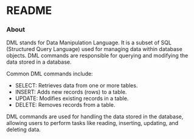# README

### About
DML stands for Data Manipulation Language. It is a subset of SQL (Structured Query Language) used for managing data within database objects. DML commands are responsible for querying and modifying the data stored in a database.

Common DML commands include:

- SELECT: Retrieves data from one or more tables.
- INSERT: Adds new records (rows) to a table.
- UPDATE: Modifies existing records in a table.
- DELETE: Removes records from a table.


DML commands are used for handling the data stored in the database, allowing users to perform tasks like reading, inserting, updating, and deleting data.